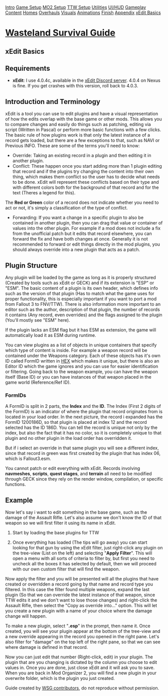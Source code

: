 ﻿[Intro](./index.html) [Game Setup](./setup.html) [MO2 Setup](./mo2.html) [TTW Setup](./ttw.html) [Utilities](./utilities.html) [UI/HUD](./ui.html) [Gameplay](./gameplay.html) [Content](./content.html) [Homes](./homes.html) [Overhauls](./overhauls.html) [Visuals](./visuals.html) [Animations](./animations.html) [Finish](./finish.html) [Appendix](./appendix.html) [xEdit Basics](./xedit.html)
# [**Wasteland Survival Guide**](./index.html)
## **xEdit Basics**

## **Requirements**
- **xEdit**: I use 4.0.4c, available in the [xEdit Discord server](https://discord.gg/5t8RnNQ). 4.0.4 on Nexus is fine. If you get crashes with this version, roll back to 4.0.3.
## **Introduction and Terminology**
xEdit is a tool you can use to edit plugins and have a visual representation of how the edits overlap with the base game or other mods. This allows you to compare changes and easily do things such as patching, editing via script (Written in Pascal) or perform more basic functions with a few clicks. The basic rule of how plugins work is that only the latest instance of a record gets loaded, but there are a few exceptions to that, such as NAVI or Previous INFO. These are some of the terms you'll need to know: 

- Override: Taking an existing record in a plugin and then editing it in another plugin.
- Conflict: These happen once you start adding more than 1 plugin editing that record and if the plugins try changing the content into their own thing, which makes them conflict so the user has to decide what needs to be done. xEdit will represent these conflicts based on their type and with different colors both for the background of that record and for the text (Theres a legend for this).

The **Red or Green** color of a record does not indicate whether you need to act or not, it's simply a classification of the type of conflict.

- Forwarding: If you want a change in a specific plugin to also be contained in another plugin, then you can drag that value or container of values into the other plugin. For example if a mod does not include a fix from the unofficial patch but it edits that record elsewhere, you can forward the fix and have both changes at once. Generally it is not recommended to forward or edit things directly in the mod plugins, you should always override into a new plugin that acts as a patch.
## **Plugin Structure**
Any plugin will be loaded by the game as long as it is properly structured (Created by tools such as xEdit or GECK) and if its extension is "ESP" or "ESM". The basic content of a plugin is its own header, which defines info such as the version of that plugin (Has to match what the game uses for proper functionality, this is especially important if you want to port a mod from Fallout 3 to FNV/TTW). There is also information more important to an editor such as the author, description of that plugin, the number of records it contains (Any record, even overrides) and the flags assigned to the plugin (You'll mostly see "ESM" here). 

If the plugin lacks an ESM flag but it has ESM as extension, the game will automatically load it as ESM during runtime.

You can view plugins as a list of objects in unique containers that specify which type of content is inside. For example a weapon record will be contained under the Weapons category. Each of these objects has it's own ID called FormID written in [HEX](https://en.wikipedia.org/wiki/Hexadecimal) which makes it unique, but there is also an Editor ID which the game ignores and you can use for easier identification or filtering. Going back to the weapon example, you can have the weapon itself (Base ID) or you can have instances of that weapon placed in the game world (Reference/Ref ID). 
### **FormIDs**
A FormID is split in 2 parts, the **Index** and the **ID**. The Index (First 2 digits of the FormID) is an indicator of where the plugin that record originates from is located in your load order. In the next picture, the record i expanded has the FormID 1200186D, so that plugin is placed at index 12 and the record selected has the ID 186D. You can tell the record is unique not only by the index, but also the fact that it has no color, so it is completely unique to that plugin and no other plugin in the load order has overridden it. 

But if i select an override in that same plugin you will see a different index, since that record in green was first created by the plugin that has index 06, which is Fallout3.esm. 

You cannot patch or edit everything with xEdit. Records involving **navmeshes**, **scripts**, **quest stages**, and **terrain** all need to be modified through GECK since they rely on the render window, compilation, or specific functions.
## **Example**
Now let's say i want to edit something in the base game, such as the damage of the Assault Rifle. Let's also assume we don't know the ID of that weapon so we will first filter it using its name in xEdit. 

1. Start by loading the base plugins for TTW

1. Once everything has loaded (The tips will go away) you can start looking for that gun by using the xEdit filter, just right-click any plugin on the tree-view (List on the left) and selecting "**Apply Filter**". This will open a menu with all sorts of criteria to filter by, but first you need to uncheck all the boxes it has selected by default, then we will proceed with our own custom filter that will find the weapon.

Now apply the filter and you will be presented will all the plugins that have created or overridden a record going by that name and record type you filtered. In this case the filter found multiple weapons, expand the last plugin (So that we can override the latest instance of that weapon, since TTW edits it and we don't want to lose those changes) and right-click the Assault Rifle, then select the "Copy as override into..." option. This will let you create a new plugin with a name of your choice where the damage change will happen. 

To make a new plugin, select "**<new file>.esp**" in the prompt, then name it. Once created, you will see your plugin appear at the bottom of the tree-view and a new override appearing in the record you opened in the right pane. Let's also filter for "damage" on the top left of the right pane, so that we can see where damage is defined in that record. 

Now you can just edit that number (Right-click, edit) in your plugin. The plugin that are you changing is dictated by the column you choose to edit values in. Once you are done, just close xEdit and it will ask you to save. When you are back in Mod Organizer 2, you will find a new plugin in your overwrite folder, which is the plugin you just created. 

Guide created by [WSG contributors](./contributors.html), do not reproduce without permission.
